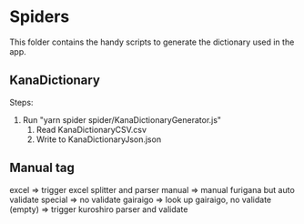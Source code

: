 # Spiders

This folder contains the handy scripts to generate the dictionary used in the app.

## KanaDictionary

Steps:

1. Run "yarn spider spider/KanaDictionaryGenerator.js"
   1. Read KanaDictionaryCSV.csv
   2. Write to KanaDictionaryJson.json

## Manual tag

excel => trigger excel splitter and parser
manual => manual furigana but auto validate
special => no validate
gairaigo => look up gairaigo, no validate
(empty) => trigger kuroshiro parser and validate
